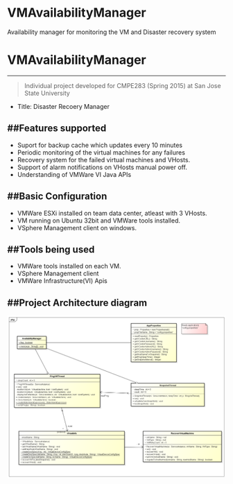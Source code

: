 # VMAvailabilityManager
Availability manager for monitoring the VM and Disaster recovery system

# VMAvailabilityManager
--------------

> Individual project developed for CMPE283 (Spring 2015)
> at San Jose State University
 - Title: Disaster Recoery Manager
 
##Features supported
--------------
 - Suport for backup cache which updates every 10 minutes
 - Periodic monitoring of the virtual machines for any failures
 - Recovery system for the failed virtual machines and VHosts.
 - Support of alarm notifications on VHosts manual power off.
 - Understanding of VMWare VI Java APIs
 
##Basic Configuration
--------------
* VMWare ESXi installed on team data center, atleast with 3 VHosts.
* VM running on Ubuntu 32bit and VMWare tools installed.
* VSphere Management client on windows.

##Tools being used
--------------
* VMWare tools installed on each VM.
* VSphere Management client
* VMWare Infrastructure(VI) Apis

##Project Architecture diagram
----------------------------------------
![Design](/diagram/ClassDiagram.png?raw=true)